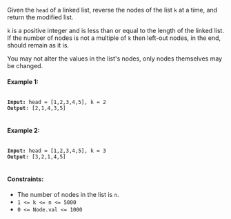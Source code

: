 Given the `head` of a linked list, reverse the nodes of the list `k` at a time, and return the modified list.

`k` is a positive integer and is less than or equal to the length of the linked list. If the number of nodes is not a multiple of `k` then left-out nodes, in the end, should remain as it is.

You may not alter the values in the list's nodes, only nodes themselves may be changed.
 

#### Example 1:

<pre>
<code>
<b>Input:</b> head = [1,2,3,4,5], k = 2
<b>Output:</b> [2,1,4,3,5]
</code>
</pre>

#### Example 2:

<pre>
<code>
<b>Input:</b> head = [1,2,3,4,5], k = 3
<b>Output:</b> [3,2,1,4,5]
</code>
</pre>
 

#### Constraints:

- The number of nodes in the list is `n`.
- `1 <= k <= n <= 5000`
- `0 <= Node.val <= 1000`
